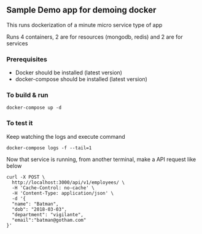 ## Sample Demo app for demoing docker
This runs dockerization of a minute micro service type of app

Runs 4 containers, 2 are for resources (mongodb, redis) and 2 are for services

### Prerequisites
- Docker should be installed (latest version)
- docker-compose should be installed (latest version)

### To build & run

`docker-compose up -d`

### To test it 
Keep watching the logs and execute command 

`docker-compose logs -f --tail=1`

Now that service is running, from another terminal, make a API request like below 

```shell
curl -X POST \
  http://localhost:3000/api/v1/employees/ \
  -H 'Cache-Control: no-cache' \
  -H 'Content-Type: application/json' \
  -d '{
  "name": "Batman",
  "dob": "2018-03-03",
  "department": "vigilante",
  "email":"batman@gotham.com"
}'
```